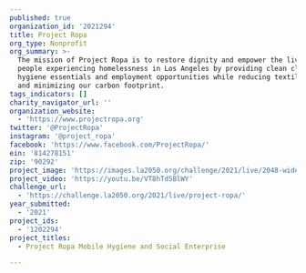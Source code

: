 ```yaml
---
published: true
organization_id: '2021294'
title: Project Ropa
org_type: Nonprofit
org_summary: >-
  The mission of Project Ropa is to restore dignity and empower the lives of
  people experiencing homelessness in Los Angeles by providing clean clothes,
  hygiene essentials and employment opportunities while reducing textile waste
  and minimizing our carbon footprint.
tags_indicators: []
charity_navigator_url: ''
organization_website:
  - 'https://www.projectropa.org'
twitter: '@ProjectRopa'
instagram: '@project_ropa'
facebook: 'https://www.facebook.com/ProjectRopa/'
ein: '814278151'
zip: '90292'
project_image: 'https://images.la2050.org/challenge/2021/live/2048-wide/project-ropa.jpg'
project_video: 'https://youtu.be/VT8hTd5BlWY'
challenge_url:
  - 'https://challenge.la2050.org/2021/live/project-ropa/'
year_submitted:
  - '2021'
project_ids:
  - '1202294'
project_titles:
  - Project Ropa Mobile Hygiene and Social Enterprise

---
```

